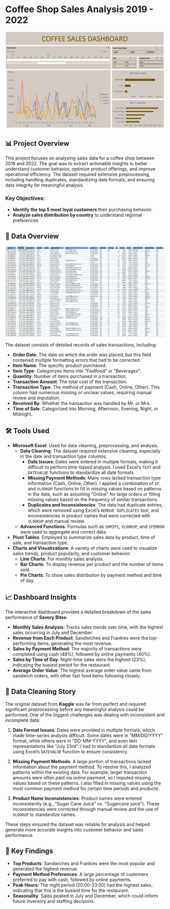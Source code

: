 # Coffee Shop Sales Analysis 2019 - 2022

![Dashboard Overview](https://github.com/karolholda/Excel-for-Data-Analysis/blob/main/Coffee%20Shop%20Project/assets/csd1.jpg)

## 📊 Project Overview

This project focuses on analyzing sales data for a coffee shop between 2019 and 2022. The goal was to extract actionable insights to better understand customer behavior, optimize product offerings, and improve operational efficiency. The dataset required extensive preprocessing, including handling duplicates, standardizing date formats, and ensuring data integrity for meaningful analysis.

### Key Objectives:
- **Identify the top 5 most loyal customers** their purchasing behavior.
- **Analyze sales distribution by country** to understand regional preferences.

## 📅 Data Overview

![Data Table](https://github.com/karolholda/Excel-for-Data-Analysis/blob/main/Coffee%20Shop%20Project/assets/csd2.jpg)

The dataset consists of detailed records of sales transactions, including:
- **Order Date**: The date on which the order was placed, but this field contained multiple formatting errors that had to be corrected.
- **Item Name**: The specific product purchased.
- **Item Type**: Categorizes items into "Fastfood" or "Beverages".
- **Quantity**: Number of items purchased in a transaction.
- **Transaction Amount**: The total cost of the transaction.
- **Transaction Type**: The method of payment (Cash, Online, Other). This column had numerous missing or unclear values, requiring manual review and imputation.
- **Received By**: Whether the transaction was handled by Mr. or Mrs.
- **Time of Sale**: Categorized into Morning, Afternoon, Evening, Night, or Midnight.

## 🛠 Tools Used

- **Microsoft Excel**: Used for data cleaning, preprocessing, and analysis.
  - **Data Cleaning**: The dataset required extensive cleaning, especially in the date and transaction type columns:
    - **Date Issues**: Dates were entered in multiple formats, making it difficult to perform time-based analysis. I used Excel’s `TEXT` and `DATEVALUE` functions to standardize all date formats.
    - **Missing Payment Methods**: Many rows lacked transaction type information (Cash, Online, Other). I applied a combination of `IF` and `VLOOKUP` functions to fill in missing values based on patterns in the data, such as assuming "Online" for large orders or filling missing values based on the frequency of similar transactions.
    - **Duplicates and Inconsistencies**: The data had duplicate entries, which were removed using Excel’s `REMOVE DUPLICATES` tool, and inconsistencies in product names that were corrected with `VLOOKUP` and manual review.
  - **Advanced Functions**: Formulas such as `SUMIFS`, `VLOOKUP`, and `IFERROR` were used to aggregate and correct data.
- **Pivot Tables**: Employed to summarize sales data by product, time of sale, and transaction type.
- **Charts and Visualizations**: A variety of charts were used to visualize sales trends, product popularity, and customer behavior:
  - **Line Charts**: For monthly sales analysis.
  - **Bar Charts**: To display revenue per product and the number of items sold.
  - **Pie Charts**: To show sales distribution by payment method and time of day.

## 📈 Dashboard Insights

The interactive dashboard provides a detailed breakdown of the sales performance of **Savory Bites**:

- **Monthly Sales Analysis**: Tracks sales trends over time, with the highest sales occurring in July and December.
- **Revenue from Each Product**: Sandwiches and Frankies were the top-performing items, generating the most revenue.
- **Sales by Payment Method**: The majority of transactions were completed using cash (48%), followed by online payments (40%).
- **Sales by Time of Day**: Night-time sales were the highest (23%), indicating the busiest period for the restaurant.
- **Average Order Value**: The highest average order value came from sandwich orders, with other fast food items following closely.

## 🧹 Data Cleaning Story

The original dataset from **Kaggle** was far from perfect and required significant preprocessing before any meaningful analysis could be performed. One of the biggest challenges was dealing with inconsistent and incomplete data:

1. **Date Format Issues**: Dates were provided in multiple formats, which made time-series analysis difficult. Some dates were in "MM/DD/YYYY" format, while others were in "DD-MM-YYYY", and even text representations like "July 23rd". I had to standardize all date formats using Excel’s `DATEVALUE` function to ensure consistency.

2. **Missing Payment Methods**: A large portion of transactions lacked information about the payment method. To resolve this, I analyzed patterns within the existing data. For example, larger transaction amounts were often paid via online payment, so I imputed missing values based on these patterns. I also filled in missing values using the most common payment method for certain time periods and products.

3. **Product Name Inconsistencies**: Product names were entered inconsistently (e.g., "Sugar Cane Juice" vs. "Sugarcane juice"). These inconsistencies were corrected through manual review and the use of `VLOOKUP` to standardize names.

These steps ensured the dataset was reliable for analysis and helped generate more accurate insights into customer behavior and sales performance.

## 🌟 Key Findings

- **Top Products**: Sandwiches and Frankies were the most popular and generated the highest revenue.
- **Payment Method Preferences**: A large percentage of customers preferred to pay with cash, followed by online payments.
- **Peak Hours**: The night period (20:00-23:00) had the highest sales, indicating that this is the busiest time for the restaurant.
- **Seasonality**: Sales peaked in July and December, which could inform future inventory and staffing decisions.
